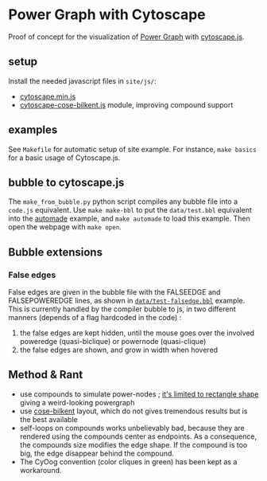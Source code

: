 # Power Graph with Cytoscape
Proof of concept for the visualization of [Power Graph](https://en.wikipedia.org/wiki/Power%5Fgraph%5Fanalysis) with [cytoscape.js](http://js.cytoscape.org).

## setup
Install the needed javascript files in `site/js/`:
- [cytoscape.min.js](https://github.com/cytoscape/cytoscape.js/tree/master/dist)
- [cytoscape-cose-bilkent.js](https://github.com/cytoscape/cytoscape.js-cose-bilkent/blob/master/cytoscape-cose-bilkent.js) module, improving compound support

## examples
See `Makefile` for automatic setup of site example. For instance, `make basics` for a basic usage of Cytoscape.js.

## bubble to cytoscape.js
The `make_from_bubble.py` python script compiles any bubble file into a `code.js` equivalent.
Use `make make-bbl` to put the `data/test.bbl` equivalent into the [automade](examples/automade) example, and `make automade` to load this example.
Then open the webpage with `make open`.

## Bubble extensions
### False edges
False edges are given in the bubble file with the FALSEEDGE and FALSEPOWEREDGE lines, as shown in [`data/test-falsedge.bbl`](data/test-falsedge.bbl) example.
This is currently handled by the compiler bubble to js, in two different manners (depends of a flag hardcoded in the code) :

1. the false edges are kept hidden, until the mouse goes over the involved poweredge (quasi-biclique) or powernode (quasi-clique)
2. the false edges are shown, and grow in width when hovered


## Method & Rant
- use compounds to simulate power-nodes ; [it's limited to rectangle shape](https://github.com/cytoscape/cytoscape.js/issues/2129) giving a weird-looking powergraph
- use [cose-bilkent](https://github.com/cytoscape/cytoscape.js-cose-bilkent) layout, which do not gives tremendous results but is the best available
- self-loops on compounds works unbelievably bad, because they are rendered using the compounds center as endpoints. As a consequence, the compounds size modifies the edge shape. If the compound is too big, the edge disappear behind the compound.
- The CyOog convention (color cliques in green) has been kept as a workaround.
